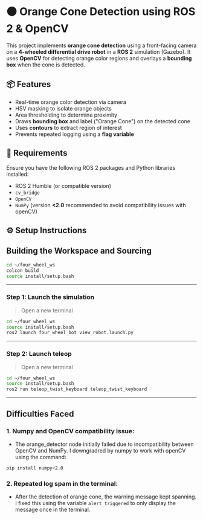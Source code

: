 # 🟠 Orange Cone Detection using ROS 2 & OpenCV

This project implements **orange cone detection** using a front-facing camera on a **4-wheeled differential drive robot** in a **ROS 2** simulation (Gazebo). It uses **OpenCV** for detecting orange color regions and overlays a **bounding box** when the cone is detected.

## 📦 Features

- Real-time orange color detection via camera
- HSV masking to isolate orange objects
- Area thresholding to determine proximity
- Draws **bounding box** and label ("Orange Cone") on the detected cone
- Uses **contours** to extract region of interest
- Prevents repeated logging using a **flag variable**

## 🧪 Requirements

Ensure you have the following ROS 2 packages and Python libraries installed:

- ROS 2 Humble (or compatible version)
- `cv_bridge`
- `OpenCV`
- `NumPy` (version **<2.0** recommended to avoid compatibility issues with openCV)

## ⚙️ Setup Instructions

## Building the Workspace and Sourcing 

```bash
cd ~/four_wheel_ws
colcon build
source install/setup.bash
```

---

### Step 1: Launch the simulation

> Open a new terminal

```bash
cd ~/four_wheel_ws
source install/setup.bash
ros2 launch four_wheel_bot view_robot.launch.py
```

---

### Step 2: Launch teleop

> Open a new terminal

```bash
cd ~/four_wheel_ws
source install/setup.bash
ros2 run teleop_twist_keyboard teleop_twist_keyboard 
```

---

## Difficulties Faced

### 1. Numpy and OpenCV compatibility issue:
- The orange_detector node initially failed due to incompatibility between OpenCV and NumPy. I downgradred by numpy to work with openCV using the command:

```bash
pip install numpy<2.0
```
### 2. Repeated log spam in the terminal:
- After the detection of orange cone, the warning message kept spanning. I fixed this using the variable `alert_triggered` to only display the message once in the terminal.
